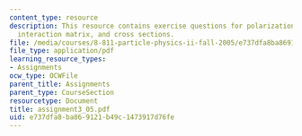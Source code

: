 ```yaml
---
content_type: resource
description: This resource contains exercise questions for polarization, propagator,
  interaction matrix, and cross sections.
file: /media/courses/8-811-particle-physics-ii-fall-2005/e737dfa8ba869121b49c1473917d76fe_assignment3_05.pdf
file_type: application/pdf
learning_resource_types:
- Assignments
ocw_type: OCWFile
parent_title: Assignments
parent_type: CourseSection
resourcetype: Document
title: assignment3_05.pdf
uid: e737dfa8-ba86-9121-b49c-1473917d76fe
---
```

